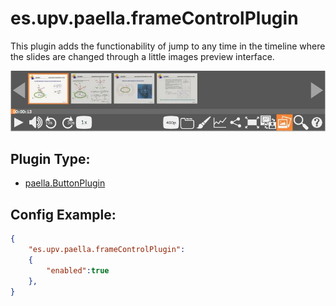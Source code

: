 # es.upv.paella.frameControlPlugin

This plugin adds the functionability of jump to any time in the timeline where the slides are changed through a little images preview interface.

![](images/frameControlPlugin.jpg)

## Plugin Type:
- [paella.ButtonPlugin](../developer/plugin_types.md)

## Config Example:

```json
{
	"es.upv.paella.frameControlPlugin": 
	{
		"enabled":true
	},
}
```
